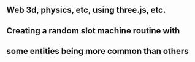 ## Web 3d, physics, etc, using three.js, etc.
## Creating a random slot machine routine with
## some entities being more common than others
